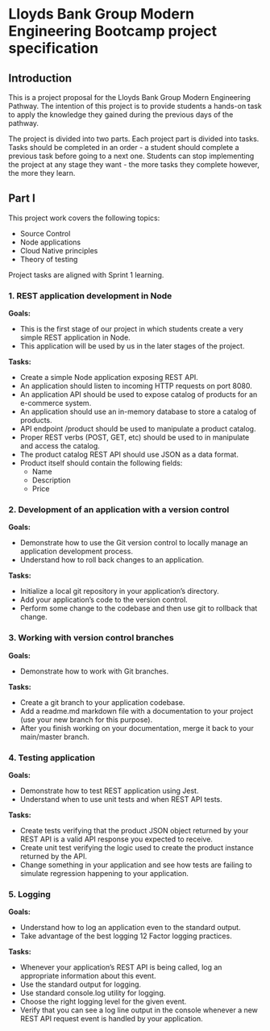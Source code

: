 # Lloyds Bank Group Modern Engineering Bootcamp project specification

## Introduction

This is a project proposal for the Lloyds Bank Group Modern Engineering Pathway. The intention of this project is to provide students a hands-on task to apply the knowledge they gained during the previous days of the pathway.

The project is divided into two parts. Each project part is divided into tasks. Tasks should be completed in an order - a student should complete a previous task before going to a next one. Students can stop implementing the project at any stage they want - the more tasks they complete however, the more they learn.

## Part I

This project work covers the following topics:

* Source Control
* Node applications
* Cloud Native principles
* Theory of testing

Project tasks are aligned with Sprint 1 learning.

### 1. REST application development in Node

**Goals:**

* This is the first stage of our project in which students create a very simple REST application in Node.
* This application will be used by us in the later stages of the project.

**Tasks:**

* Create a simple Node application exposing REST API.
* An application should listen to incoming HTTP requests on port 8080.
* An application API should be used to expose catalog of products for an e-commerce system.
* An application should use an in-memory database to store a catalog of products.
* API endpoint /product should be used to manipulate a product catalog.
* Proper REST verbs (POST, GET, etc) should be used to in manipulate and access the catalog.
* The product catalog REST API should use JSON as a data format.
* Product itself should contain the following fields:
	* Name
	* Description
	* Price

### 2. Development of an application with a version control

**Goals:**

* Demonstrate how to use the Git version control to locally manage an application development process.
* Understand how to roll back changes to an application.

**Tasks:**

* Initialize a local git repository in your application’s directory.
* Add your application’s code to the version control.
* Perform some change to the codebase and then use git to rollback that change.

### 3. Working with version control branches

**Goals:**

* Demonstrate how to work with Git branches.

**Tasks:**

* Create a git branch to your application codebase.
* Add a readme.md markdown file with a documentation to your project (use your new branch for this purpose).
* After you finish working on your documentation, merge it back to your main/master branch.

### 4. Testing application

**Goals:**

* Demonstrate how to test REST application using Jest.
* Understand when to use unit tests and when REST API tests.

**Tasks:**

* Create tests verifying that the product JSON object returned by your REST API is a valid API response you expected to receive.
* Create unit test verifying the logic used to create the product instance returned by the API.
* Change something in your application and see how tests are failing to simulate regression happening to your application.

### 5. Logging

**Goals:**

* Understand how to log an application even to the standard output.
* Take advantage of the best logging 12 Factor logging practices.

**Tasks:**

* Whenever your application’s REST API is being called, log an appropriate information about this event.
* Use the standard output for logging.
* Use standard console.log utility for logging.
* Choose the right logging level for the given event.
* Verify that you can see a log line output in the console whenever a new REST API request event is handled by your application.